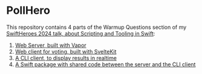 # PollHero

This repository contains 4 parts of the Warmup Questions section of my [SwiftHeroes 2024 talk, about Scripting and Tooling in Swift](https://github.com/natanrolnik/SwiftHeroes2024):

1. [Web Server, built with Vapor](server)
2. [Web client for voting, built with SvelteKit](web)
3. [A CLI client, to display results in realtime](CLI)
4. [A Swift package with shared code between the server and the CLI client](shared)

